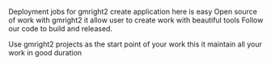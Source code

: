 Deployment jobs for gmright2 create application here is easy 
Open source of work with gmright2 it allow user to create work with beautiful tools
Follow our code to build and released.

Use gmright2 projects as the start point of your work this it maintain all your work in good duration
